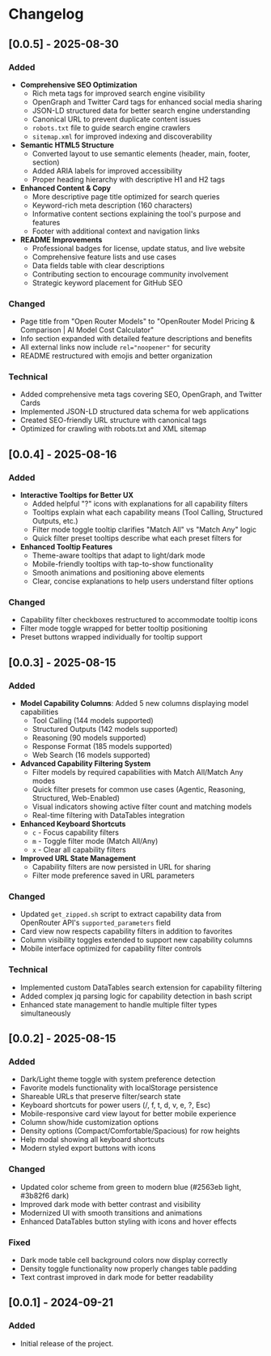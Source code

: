 # Changelog

## [0.0.5] - 2025-08-30

### Added

- **Comprehensive SEO Optimization**
  - Rich meta tags for improved search engine visibility
  - OpenGraph and Twitter Card tags for enhanced social media sharing
  - JSON-LD structured data for better search engine understanding
  - Canonical URL to prevent duplicate content issues
  - `robots.txt` file to guide search engine crawlers
  - `sitemap.xml` for improved indexing and discoverability
- **Semantic HTML5 Structure**
  - Converted layout to use semantic elements (header, main, footer, section)
  - Added ARIA labels for improved accessibility
  - Proper heading hierarchy with descriptive H1 and H2 tags
- **Enhanced Content & Copy**
  - More descriptive page title optimized for search queries
  - Keyword-rich meta description (160 characters)
  - Informative content sections explaining the tool's purpose and features
  - Footer with additional context and navigation links
- **README Improvements**
  - Professional badges for license, update status, and live website
  - Comprehensive feature lists and use cases
  - Data fields table with clear descriptions
  - Contributing section to encourage community involvement
  - Strategic keyword placement for GitHub SEO

### Changed

- Page title from "Open Router Models" to "OpenRouter Model Pricing & Comparison | AI Model Cost Calculator"
- Info section expanded with detailed feature descriptions and benefits
- All external links now include `rel="noopener"` for security
- README restructured with emojis and better organization

### Technical

- Added comprehensive meta tags covering SEO, OpenGraph, and Twitter Cards
- Implemented JSON-LD structured data schema for web applications
- Created SEO-friendly URL structure with canonical tags
- Optimized for crawling with robots.txt and XML sitemap

## [0.0.4] - 2025-08-16

### Added

- **Interactive Tooltips for Better UX**
  - Added helpful "?" icons with explanations for all capability filters
  - Tooltips explain what each capability means (Tool Calling, Structured Outputs, etc.)
  - Filter mode toggle tooltip clarifies "Match All" vs "Match Any" logic
  - Quick filter preset tooltips describe what each preset filters for
- **Enhanced Tooltip Features**
  - Theme-aware tooltips that adapt to light/dark mode
  - Mobile-friendly tooltips with tap-to-show functionality
  - Smooth animations and positioning above elements
  - Clear, concise explanations to help users understand filter options

### Changed

- Capability filter checkboxes restructured to accommodate tooltip icons
- Filter mode toggle wrapped for better tooltip positioning
- Preset buttons wrapped individually for tooltip support

## [0.0.3] - 2025-08-15

### Added

- **Model Capability Columns**: Added 5 new columns displaying model capabilities
  - Tool Calling (144 models supported)
  - Structured Outputs (142 models supported)
  - Reasoning (90 models supported)
  - Response Format (185 models supported)
  - Web Search (16 models supported)
- **Advanced Capability Filtering System**
  - Filter models by required capabilities with Match All/Match Any modes
  - Quick filter presets for common use cases (Agentic, Reasoning, Structured, Web-Enabled)
  - Visual indicators showing active filter count and matching models
  - Real-time filtering with DataTables integration
- **Enhanced Keyboard Shortcuts**
  - `c` - Focus capability filters
  - `m` - Toggle filter mode (Match All/Any)
  - `x` - Clear all capability filters
- **Improved URL State Management**
  - Capability filters are now persisted in URL for sharing
  - Filter mode preference saved in URL parameters

### Changed

- Updated `get_zipped.sh` script to extract capability data from OpenRouter API's `supported_parameters` field
- Card view now respects capability filters in addition to favorites
- Column visibility toggles extended to support new capability columns
- Mobile interface optimized for capability filter controls

### Technical

- Implemented custom DataTables search extension for capability filtering
- Added complex jq parsing logic for capability detection in bash script
- Enhanced state management to handle multiple filter types simultaneously

## [0.0.2] - 2025-08-15

### Added

- Dark/Light theme toggle with system preference detection
- Favorite models functionality with localStorage persistence
- Shareable URLs that preserve filter/search state
- Keyboard shortcuts for power users (/, f, t, d, v, e, ?, Esc)
- Mobile-responsive card view layout for better mobile experience
- Column show/hide customization options
- Density options (Compact/Comfortable/Spacious) for row heights
- Help modal showing all keyboard shortcuts
- Modern styled export buttons with icons

### Changed

- Updated color scheme from green to modern blue (#2563eb light, #3b82f6 dark)
- Improved dark mode with better contrast and visibility
- Modernized UI with smooth transitions and animations
- Enhanced DataTables button styling with icons and hover effects

### Fixed

- Dark mode table cell background colors now display correctly
- Density toggle functionality now properly changes table padding
- Text contrast improved in dark mode for better readability

## [0.0.1] - 2024-09-21

### Added

- Initial release of the project.
